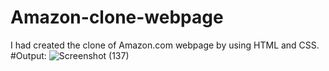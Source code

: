 # Amazon-clone-webpage
I had created the clone of Amazon.com webpage by using HTML and CSS. 
#Output: 
![Screenshot (137)](https://github.com/user-attachments/assets/1b4759f8-607f-4202-b172-74e304cabf20)
